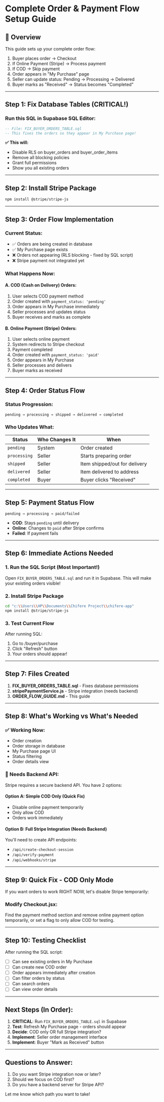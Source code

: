 # Complete Order & Payment Flow Setup Guide

## 🎯 Overview
This guide sets up your complete order flow:
1. Buyer places order → Checkout
2. If Online Payment (Stripe) → Process payment
3. If COD → Skip payment
4. Order appears in "My Purchase" page
5. Seller can update status: Pending → Processing → Delivered
6. Buyer marks as "Received" → Status becomes "Completed"

---

## Step 1: Fix Database Tables (CRITICAL!)

### Run this SQL in Supabase SQL Editor:

```sql
-- File: FIX_BUYER_ORDERS_TABLE.sql
-- This fixes the orders so they appear in My Purchase page!
```

**✅ This will:**
- Disable RLS on buyer_orders and buyer_order_items
- Remove all blocking policies
- Grant full permissions
- Show you all existing orders

---

## Step 2: Install Stripe Package

```bash
npm install @stripe/stripe-js
```

---

## Step 3: Order Flow Implementation

### Current Status:
- ✅ Orders are being created in database
- ✅ My Purchase page exists
- ❌ Orders not appearing (RLS blocking - fixed by SQL script)
- ❌ Stripe payment not integrated yet

### What Happens Now:

#### A. COD (Cash on Delivery) Orders:
1. User selects COD payment method
2. Order created with `payment_status: 'pending'`
3. Order appears in My Purchase immediately
4. Seller processes and updates status
5. Buyer receives and marks as complete

#### B. Online Payment (Stripe) Orders:
1. User selects online payment
2. System redirects to Stripe checkout
3. Payment completed
4. Order created with `payment_status: 'paid'`
5. Order appears in My Purchase
6. Seller processes and delivers
7. Buyer marks as received

---

## Step 4: Order Status Flow

### Status Progression:
```
pending → processing → shipped → delivered → completed
```

### Who Updates What:

| Status | Who Changes It | When |
|--------|---------------|------|
| `pending` | System | Order created |
| `processing` | Seller | Starts preparing order |
| `shipped` | Seller | Item shipped/out for delivery |
| `delivered` | Seller | Item delivered to address |
| `completed` | Buyer | Buyer clicks "Received" |

---

## Step 5: Payment Status Flow

```
pending → processing → paid/failed
```

- **COD**: Stays `pending` until delivery
- **Online**: Changes to `paid` after Stripe confirms
- **Failed**: If payment fails

---

## Step 6: Immediate Actions Needed

### 1. Run the SQL Script (Most Important!)
Open `FIX_BUYER_ORDERS_TABLE.sql` and run it in Supabase.
This will make your existing orders visible!

### 2. Install Stripe Package
```bash
cd "c:\\Users\\HP\\Documents\\Chifere Project\\chifere-app"
npm install @stripe/stripe-js
```

### 3. Test Current Flow
After running SQL:
1. Go to /buyer/purchase
2. Click "Refresh" button
3. Your orders should appear!

---

## Step 7: Files Created

1. **FIX_BUYER_ORDERS_TABLE.sql** - Fixes database permissions
2. **stripePaymentService.js** - Stripe integration (needs backend)
3. **ORDER_FLOW_GUIDE.md** - This guide

---

## Step 8: What's Working vs What's Needed

### ✅ Working Now:
- Order creation
- Order storage in database
- My Purchase page UI
- Status filtering
- Order details view

### 🚧 Needs Backend API:
Stripe requires a secure backend API. You have 2 options:

#### Option A: Simple COD Only (Quick Fix)
- Disable online payment temporarily
- Only allow COD
- Orders work immediately

#### Option B: Full Stripe Integration (Needs Backend)
You'll need to create API endpoints:
- `/api/create-checkout-session`
- `/api/verify-payment`
- `/api/webhooks/stripe`

---

## Step 9: Quick Fix - COD Only Mode

If you want orders to work RIGHT NOW, let's disable Stripe temporarily:

### Modify Checkout.jsx:
Find the payment method section and remove online payment option temporarily, or set a flag to only allow COD for testing.

---

## Step 10: Testing Checklist

After running the SQL script:

- [ ] Can see existing orders in My Purchase
- [ ] Can create new COD order
- [ ] Order appears immediately after creation
- [ ] Can filter orders by status
- [ ] Can search orders
- [ ] Can view order details

---

## Next Steps (In Order):

1. **CRITICAL**: Run `FIX_BUYER_ORDERS_TABLE.sql` in Supabase
2. **Test**: Refresh My Purchase page - orders should appear
3. **Decide**: COD only OR full Stripe integration?
4. **Implement**: Seller order management interface
5. **Implement**: Buyer "Mark as Received" button

---

## Questions to Answer:

1. Do you want Stripe integration now or later?
2. Should we focus on COD first?
3. Do you have a backend server for Stripe API?

Let me know which path you want to take!
